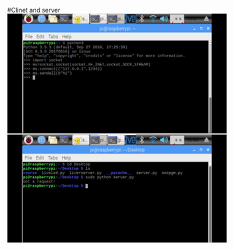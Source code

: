 #Clinet and server
![](https://github.com/NirmalKnock/Rapsberry-Pi-Projects/blob/master/Images/client.jpg)
![](https://github.com/NirmalKnock/Rapsberry-Pi-Projects/blob/master/Images/server.jpg)

